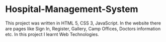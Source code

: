 # Hospital-Management-System
This project was written in HTML 5, CSS 3, JavaScript. In the website there are pages like Sign In, Register, Gallery, Camp Oﬃces, Doctors information etc. In this project I learnt Web Technologies.
